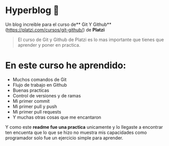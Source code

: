 # Hyperblog 💚

Un blog increible para el curso de** Git Y Github** (https://platzi.com/cursos/git-github/) de **Platzi** 

>El curso de Git y Github de Platzi es lo mas importante que tienes que aprender y poner en practica.

# En este curso he aprendido:

- Muchos comandos de Git
- Flujo de trabajo en Github
- Buenas practicas
- Control de versiones y de ramas
- Mi primer commit
- Mi primer pull y push
- Mi primer pull requests
- Y muchas otras cosas que me encantaron

Y como este **readme fue una practica** unicamente y lo llegaste a encontrar ten encuenta que lo que se hizo no muestra mis capacidades como programador solo fue un ejercicio simple para aprender. 

